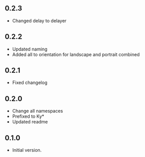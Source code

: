 ## 0.2.3

- Changed delay to delayer

## 0.2.2

- Updated naming
- Added all to orientation for landscape and portrait combined

## 0.2.1

- Fixed changelog

## 0.2.0

- Change all namespaces
- Prefixed to Ky\*
- Updated readme

## 0.1.0

- Initial version.
